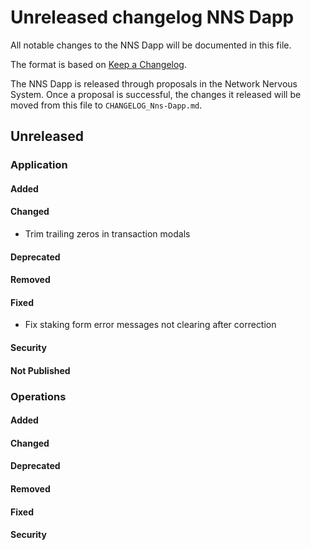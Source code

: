 # Unreleased changelog NNS Dapp

All notable changes to the NNS Dapp will be documented in this file.

The format is based on [Keep a Changelog](https://keepachangelog.com/en/1.0.0/).

The NNS Dapp is released through proposals in the Network Nervous System. Once a
proposal is successful, the changes it released will be moved from this file to
`CHANGELOG_Nns-Dapp.md`.

## Unreleased

### Application

#### Added

#### Changed

* Trim trailing zeros in transaction modals

#### Deprecated

#### Removed

#### Fixed

* Fix staking form error messages not clearing after correction

#### Security

#### Not Published

### Operations

#### Added

#### Changed

#### Deprecated

#### Removed

#### Fixed

#### Security
